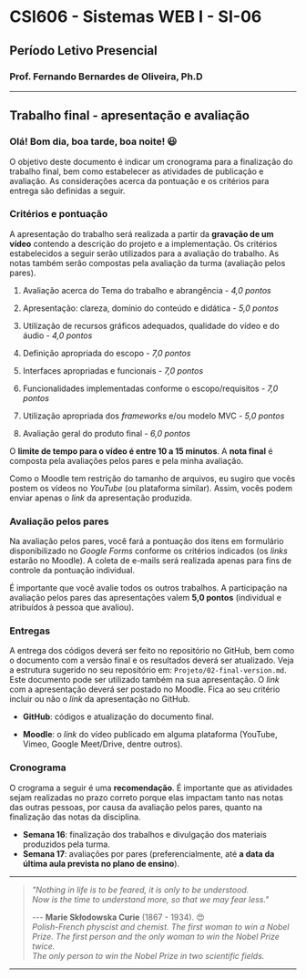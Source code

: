 # CSI606 - Sistemas WEB I - SI-06

## Período Letivo Presencial

### Prof. Fernando Bernardes de Oliveira, Ph.D

---

## **Trabalho final - apresentação e avaliação**

### Olá! Bom dia, boa tarde, boa noite! :smiley:  

O objetivo deste documento é indicar um cronograma para a finalização do trabalho final, bem como estabelecer as atividades de publicação e avaliação. As considerações acerca da pontuação e os critérios para entrega são definidas a seguir.

### Critérios e pontuação

A apresentação do trabalho será realizada a partir da **gravação de um vídeo** contendo a descrição do projeto e a implementação. Os critérios estabelecidos a seguir serão utilizados para a avaliação do trabalho. As notas também serão compostas pela avaliação da turma (avaliação pelos pares).

1. Avaliação acerca do Tema do trabalho e abrangência - *4,0 pontos*

2. Apresentação: clareza, domínio do conteúdo e didática - *5,0 pontos*

3. Utilização de recursos gráficos adequados, qualidade do vídeo e do áudio - *4,0 pontos*

4. Definição apropriada do escopo - *7,0 pontos*

5. Interfaces apropriadas e funcionais - *7,0 pontos*

6. Funcionalidades implementadas conforme o escopo/requisitos - *7,0 pontos*

7. Utilização apropriada dos *frameworks* e/ou modelo MVC - *5,0 pontos*

8. Avaliação geral do produto final - *6,0 pontos*

O **limite de tempo para o vídeo é entre 10 a 15 minutos**. A **nota final** é composta pela avaliações pelos pares e pela minha avaliação.

Como o Moodle tem restrição do tamanho de arquivos, eu sugiro que vocês postem os vídeos no *YouTube* (ou plataforma similar). Assim, vocês podem enviar apenas o *link* da apresentação produzida.

### Avaliação pelos pares

Na avaliação pelos pares, você fará a pontuação dos itens em formulário disponibilizado no *Google Forms* conforme os critérios indicados (os *links* estarão no Moodle). A coleta de e-mails será realizada apenas para fins de controle da pontuação individual.

É importante que você avalie todos os outros trabalhos. A participação na avaliação pelos pares das apresentações valem **5,0 pontos** (individual e atribuídos à pessoa que avaliou).

### Entregas

A entrega dos códigos deverá ser feito no repositório no GitHub, bem como o documento com a versão final e os resultados deverá ser atualizado. Veja a estrutura sugerido no seu repositório em: `Projeto/02-final-version.md`. Este documento pode ser utilizado também na sua apresentação. O *link* com a apresentação deverá ser postado no Moodle. Fica ao seu critério incluir ou não o *link* da apresentação no GitHub.

- **GitHub**: códigos e atualização do documento final.

- **Moodle**: o *link* do vídeo publicado em alguma plataforma (YouTube, Vimeo, Google Meet/Drive, dentre outros).

### Cronograma

O crograma a seguir é uma **recomendação**. É importante que as atividades sejam realizadas no prazo correto porque elas impactam tanto nas notas das outras pessoas, por causa da avaliação pelos pares, quanto na finalização das notas da disciplina.

- **Semana 16**: finalização dos trabalhos e divulgação dos materiais produzidos pela turma.
- **Semana 17**: avaliações por pares (preferencialmente, até **a data da última aula prevista no plano de ensino**).

---

> *"Nothing in life is to be feared, it is only to be understood.*  
> *Now is the time to understand more, so that we may fear less."*
>
> --- **Marie Skłodowska Curie** (1867 - 1934). :heart_eyes:  
> *Polish-French physcist and chemist.*
> *The first woman to win a Nobel Prize.*
> *The first person and the only woman to win the Nobel Prize twice.*  
> *The only person to win the Nobel Prize in two scientific fields.*  

---
